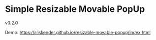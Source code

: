 ﻿# Simple Resizable Movable PopUp

v0.2.0

Demo: https://aliskender.github.io/resizable-movable-popup/index.html
